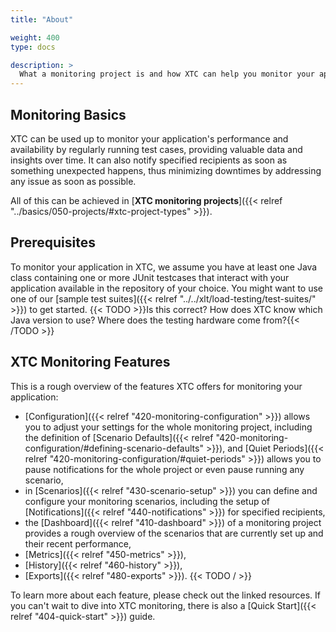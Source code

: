 ```yaml
---
title: "About"

weight: 400
type: docs

description: >
  What a monitoring project is and how XTC can help you monitor your applications.
---
```


## Monitoring Basics

XTC can be used up to monitor your application's performance and availability by regularly running test cases, providing valuable data and insights over time. It can also notify specified recipients as soon as something unexpected happens, thus minimizing downtimes by addressing any issue as soon as possible.

All of this can be achieved in [**XTC monitoring projects**]({{< relref "../basics/050-projects/#xtc-project-types" >}}).  

## Prerequisites

To monitor your application in XTC, we assume you have at least one Java class containing one or more JUnit testcases that interact with your application available in the repository of your choice. You might want to use one of our [sample test suites]({{< relref "../../xlt/load-testing/test-suites/" >}}) to get started. 
{{< TODO >}}Is this correct? How does XTC know which Java version to use? Where does the testing hardware come from?{{< /TODO >}}

## XTC Monitoring Features

This is a rough overview of the features XTC offers for monitoring your application:

* [Configuration]({{< relref "420-monitoring-configuration" >}}) allows you to adjust your settings for the whole monitoring project, including the definition of [Scenario Defaults]({{< relref "420-monitoring-configuration/#defining-scenario-defaults" >}}), and [Quiet Periods]({{< relref "420-monitoring-configuration/#quiet-periods" >}}) allows you to pause notifications for the whole project or even pause running any scenario,
* in [Scenarios]({{< relref "430-scenario-setup" >}}) you can define and configure your monitoring scenarios, including the setup of [Notifications]({{< relref "440-notifications" >}}) for specified recipients,
* the [Dashboard]({{< relref "410-dashboard" >}}) of a monitoring project provides a rough overview of the scenarios that are currently set up and their recent performance,
* [Metrics]({{< relref "450-metrics" >}}),
* [History]({{< relref "460-history" >}}),
* [Exports]({{< relref "480-exports" >}}).
{{< TODO / >}}

To learn more about each feature, please check out the linked resources. If you can't wait to dive into XTC monitoring, there is also a [Quick Start]({{< relref "404-quick-start" >}}) guide.
